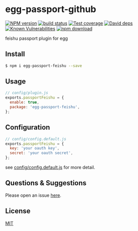 # egg-passport-github

[![NPM version][npm-image]][npm-url]
[![build status][travis-image]][travis-url]
[![Test coverage][codecov-image]][codecov-url]
[![David deps][david-image]][david-url]
[![Known Vulnerabilities][snyk-image]][snyk-url]
[![npm download][download-image]][download-url]

[npm-image]: https://img.shields.io/npm/v/egg-passport-feishu.svg?style=flat-square
[npm-url]: https://npmjs.org/package/egg-passport-feishu
[travis-image]: https://img.shields.io/travis/eggjs/egg-passport-feishu.svg?style=flat-square
[travis-url]: https://travis-ci.org/eggjs/egg-passport-feishu
[codecov-image]: https://img.shields.io/codecov/c/github/eggjs/egg-passport-feishu.svg?style=flat-square
[codecov-url]: https://codecov.io/github/eggjs/egg-passport-feishu?branch=master
[david-image]: https://img.shields.io/david/eggjs/egg-passport-feishu.svg?style=flat-square
[david-url]: https://david-dm.org/eggjs/egg-passport-feishu
[snyk-image]: https://snyk.io/test/npm/egg-passport-feishu/badge.svg?style=flat-square
[snyk-url]: https://snyk.io/test/npm/egg-passport-feishu
[download-image]: https://img.shields.io/npm/dm/egg-passport-feishu.svg?style=flat-square
[download-url]: https://npmjs.org/package/egg-passport-feishu

feishu passport plugin for egg

## Install

```bash
$ npm i egg-passport-feishu --save
```

## Usage

```js
// config/plugin.js
exports.passportFeishu = {
  enable: true,
  package: 'egg-passport-feishu',
};
```

## Configuration

```js
// config/config.default.js
exports.passportFeishu = {
  key: 'your oauth key',
  secret: 'your oauth secret',
};
```

see [config/config.default.js](config/config.default.js) for more detail.

## Questions & Suggestions

Please open an issue [here](https://github.com/zcorky/egg-passport-feishu/issues).

## License

[MIT](LICENSE.txt)
